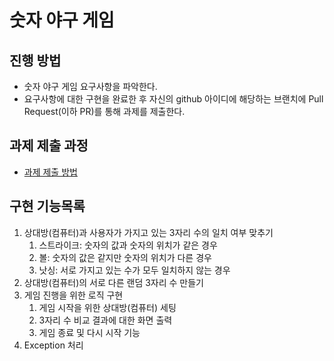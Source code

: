 # 숫자 야구 게임
## 진행 방법
* 숫자 야구 게임 요구사항을 파악한다.
* 요구사항에 대한 구현을 완료한 후 자신의 github 아이디에 해당하는 브랜치에 Pull Request(이하 PR)를 통해 과제를 제출한다.

## 과제 제출 과정
* [과제 제출 방법](https://github.com/next-step/nextstep-docs/tree/master/precourse)

## 구현 기능목록
1. 상대방(컴퓨터)과 사용자가 가지고 있는 3자리 수의 일치 여부 맞추기
    1. 스트라이크: 숫자의 값과 숫자의 위치가 같은 경우
    2. 볼: 숫자의 값은 같지만 숫자의 위치가 다른 경우
    3. 낫싱: 서로 가지고 있는 수가 모두 일치하지 않는 경우
2. 상대방(컴퓨터)의 서로 다른 랜덤 3자리 수 만들기
3. 게임 진행을 위한 로직 구현
    1. 게임 시작을 위한 상대방(컴퓨터) 세팅
    2. 3자리 수 비교 결과에 대한 화면 출력
    3. 게임 종료 및 다시 시작 기능
4. Exception 처리
